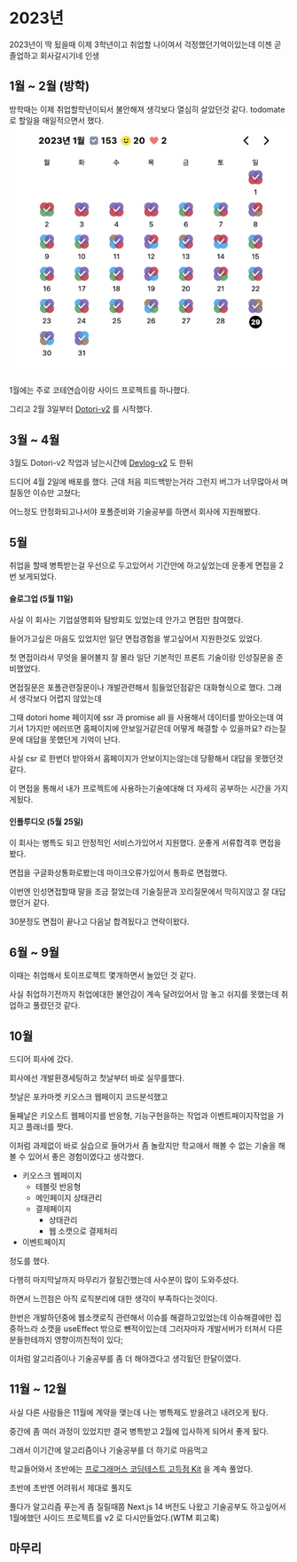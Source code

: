 # 2023년

2023년이 딱 됬을때 이제 3학년이고 취업할 나이여서 걱정했던기억이있는데 이젠 곧 졸업하고 회사갈시기네 인생



## 1월 \~ 2월 (방학)

방학때는 이제 취업할학년이되서 불안해져 생각보다 열심히 살았던것 같다. todomate 로 할일을 매일적으면서 했다.![](<../../.gitbook/assets/image (1) (1).png>)

1월에는 주로 코테연습이랑 사이드 프로젝트를 하나했다.

그리고 2월 3일부터 [Dotori-v2](https://github.com/Team-Ampersand/Dotori-client-v2) 를 시작했다.



## 3월 \~ 4월

3월도 Dotori-v2 작업과 남는시간에 [Devlog-v2](https://github.com/Devlog-v2) 도 한뒤

드디어 4월 2일에 배포를 했다. 근데 처음 피드백받는거라 그런지 버그가 너무많아서 며칠동안 이슈만 고쳤다;

어느정도 안정화되고나서야 포폴준비와 기술공부를 하면서 회사에 지원해봤다.



## 5월

취업을 할때 병특받는걸 우선으로 두고있어서 기간안에 하고싶었는데 운좋게 면접을 2번 보게되었다.

#### 슬로그업 (5월 11일)

사실 이 회사는 기업설명회와 탐방회도 있었는데 안가고 면접만 참여했다.

들어가고싶은 마음도 있었지만 일단 면접경험을 쌓고싶어서 지원한것도 있었다.

첫 면접이라서 무엇을 물어볼지 잘 몰라 일단 기본적인 프론트 기술이랑 인성질문을 준비했었다.

면접질문은 포폴관련질문이나 개발관련해서 힘들었던점같은 대화형식으로 했다. 그래서 생각보다 어렵지 않았는데

그때 dotori home 페이지에 ssr 과 promise all 을 사용해서 데이터를 받아오는데 여기서 1가지만 에러뜨면 홈페이지에 안보일거같은데 어떻게 해결할 수 있을까요? 라는질문에 대답을 못했던게 기억이 난다.

사실 csr 로 한번더 받아와서 홈페이지가 안보이지는않는데 당황해서 대답을 못했던것 같다.

이 면접을 통해서 내가 프로젝트에 사용하는기술에대해 더 자세히 공부하는 시간을 가지게됬다.



#### 인플루디오 (5월 25일)

이 회사는 병특도 되고 안정적인 서비스가있어서 지원했다. 운좋게 서류합격후 면접을 봤다.

면접을 구글화상통화로봤는데 마이크오류가있어서 통화로 면접했다.

이번엔 인성면접할때 말을 조금 절었는데 기술질문과 꼬리질문에서 막히지않고 잘 대답했던거 같다.

30분정도 면접이 끝나고 다음날 합격됬다고 연락이왔다.



## 6월 \~ 9월




이때는 취업해서 토이프로젝트 몇개하면서 놀았던 것 같다.

사실 취업하기전까지 취업에대한 불안감이 계속 달려있어서 맘 놓고 쉬지를 못했는데 취업하고 풀렸던것 같다.

###

## 10월

드디어 회사에 갔다.&#x20;

회사에선 개발환경세팅하고 첫날부터 바로 실무를했다.

첫날은 포카마켓 키오스크 웹페이지 코드분석했고

둘째날은 키오스트 웹페이지를 반응형, 기능구현을하는 작업과 이벤트페이지작업을 가지고 플래너를 짯다.

이처럼 과제없이 바로 실습으로 들어가서 좀 놀랐지만 학교애서 해볼 수 없는 기술을 해 볼 수 있어서 좋은 경험이였다고 생각했다.



* 키오스크 웹페이지
  * 테블릿 반응형
  * 메인페이지 상태관리
  * 결제페이지&#x20;
    * 상태관리
    * 웹 소캣으로 결제처리
* 이벤트페이지

정도를 했다.

다행히 마지막날까지 마무리가 잘됬긴했는데 사수분이 많이 도와주셨다.

하면서 느낀점은 아직 로직분리에 대한 생각이 부족하다는것이다.&#x20;

한번은 개발하던중에 웹소캣로직 관련해서 이슈를 해결하고있었는데 이슈해결에만 집중하느라 소캣을 useEffect 밖으로 뺸적이있는데 그러자마자 개발서버가 터져서 다른분들한테까지 영향이끼친적이 있다;

이처럼 알고리즘이나 기술공부를 좀 더 해야겠다고 생각됬던 한달이였다.



## 11월 \~ 12월



사실 다른 사람들은 11월에 계약을 맺는데 나는 병특제도 받을려고 내려오게 됬다.

중간에 좀 여러 과정이 있었지만 결국 병특받고 2월에 입사하게 되어서 좋게 됬다.



그래서 이기간에 알고리즘이나 기술공부를 더 하기로 마음먹고&#x20;

학교들어와서 초반에는 [프로그래머스 코딩테스트 고득점 Kit](https://school.programmers.co.kr/learn/challenges?tab=algorithm\_practice\_kit) 을 계속 풀었다.

초반에 초반엔 어려워서 제대로 풀지도



풀다가 알고리즘 푸는게 좀 질릴때쯤  Next.js 14 버전도 나왔고 기술공부도 하고싶어서 1월에했던 사이드 프로젝트를 v2 로 다시만들었다.(WTM 회고록)



## 마무리









